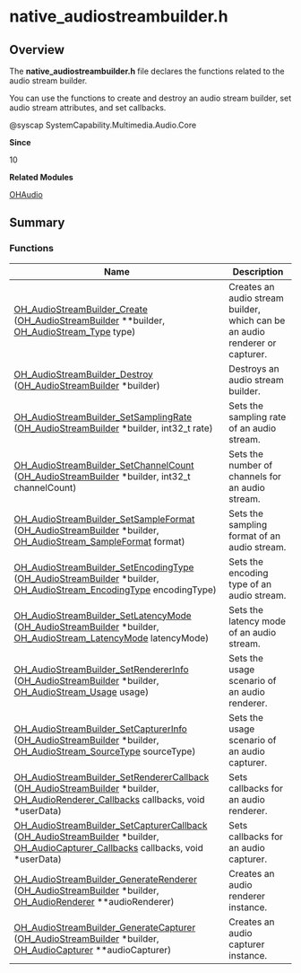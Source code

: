 # native_audiostreambuilder.h


## Overview

The **native_audiostreambuilder.h** file declares the functions related to the audio stream builder.

You can use the functions to create and destroy an audio stream builder, set audio stream attributes, and set callbacks.

\@syscap SystemCapability.Multimedia.Audio.Core

**Since**

10

**Related Modules**

[OHAudio](_o_h_audio.md)


## Summary


### Functions

| Name| Description| 
| -------- | -------- |
| [OH_AudioStreamBuilder_Create](_o_h_audio.md#oh_audiostreambuilder_create) ([OH_AudioStreamBuilder](_o_h_audio.md#oh_audiostreambuilder) \*\*builder, [OH_AudioStream_Type](_o_h_audio.md#oh_audiostream_type) type) | Creates an audio stream builder, which can be an audio renderer or capturer.| 
| [OH_AudioStreamBuilder_Destroy](_o_h_audio.md#oh_audiostreambuilder_destroy) ([OH_AudioStreamBuilder](_o_h_audio.md#oh_audiostreambuilder) \*builder) | Destroys an audio stream builder.| 
| [OH_AudioStreamBuilder_SetSamplingRate](_o_h_audio.md#oh_audiostreambuilder_setsamplingrate) ([OH_AudioStreamBuilder](_o_h_audio.md#oh_audiostreambuilder) \*builder, int32_t rate) | Sets the sampling rate of an audio stream.| 
| [OH_AudioStreamBuilder_SetChannelCount](_o_h_audio.md#oh_audiostreambuilder_setchannelcount) ([OH_AudioStreamBuilder](_o_h_audio.md#oh_audiostreambuilder) \*builder, int32_t channelCount) | Sets the number of channels for an audio stream.| 
| [OH_AudioStreamBuilder_SetSampleFormat](_o_h_audio.md#oh_audiostreambuilder_setsampleformat) ([OH_AudioStreamBuilder](_o_h_audio.md#oh_audiostreambuilder) \*builder, [OH_AudioStream_SampleFormat](_o_h_audio.md#oh_audiostream_sampleformat) format) | Sets the sampling format of an audio stream.| 
| [OH_AudioStreamBuilder_SetEncodingType](_o_h_audio.md#oh_audiostreambuilder_setencodingtype) ([OH_AudioStreamBuilder](_o_h_audio.md#oh_audiostreambuilder) \*builder, [OH_AudioStream_EncodingType](_o_h_audio.md#oh_audiostream_encodingtype) encodingType) | Sets the encoding type of an audio stream.| 
| [OH_AudioStreamBuilder_SetLatencyMode](_o_h_audio.md#oh_audiostreambuilder_setlatencymode) ([OH_AudioStreamBuilder](_o_h_audio.md#oh_audiostreambuilder) \*builder, [OH_AudioStream_LatencyMode](_o_h_audio.md#oh_audiostream_latencymode) latencyMode) | Sets the latency mode of an audio stream.| 
| [OH_AudioStreamBuilder_SetRendererInfo](_o_h_audio.md#oh_audiostreambuilder_setrendererinfo) ([OH_AudioStreamBuilder](_o_h_audio.md#oh_audiostreambuilder) \*builder, [OH_AudioStream_Usage](_o_h_audio.md#oh_audiostream_usage) usage) | Sets the usage scenario of an audio renderer.| 
| [OH_AudioStreamBuilder_SetCapturerInfo](_o_h_audio.md#oh_audiostreambuilder_setcapturerinfo) ([OH_AudioStreamBuilder](_o_h_audio.md#oh_audiostreambuilder) \*builder, [OH_AudioStream_SourceType](_o_h_audio.md#oh_audiostream_sourcetype) sourceType) | Sets the usage scenario of an audio capturer.| 
| [OH_AudioStreamBuilder_SetRendererCallback](_o_h_audio.md#oh_audiostreambuilder_setrenderercallback) ([OH_AudioStreamBuilder](_o_h_audio.md#oh_audiostreambuilder) \*builder, [OH_AudioRenderer_Callbacks](_o_h_audio.md#oh_audiorenderer_callbacks) callbacks, void \*userData) | Sets callbacks for an audio renderer.| 
| [OH_AudioStreamBuilder_SetCapturerCallback](_o_h_audio.md#oh_audiostreambuilder_setcapturercallback) ([OH_AudioStreamBuilder](_o_h_audio.md#oh_audiostreambuilder) \*builder, [OH_AudioCapturer_Callbacks](_o_h_audio.md#oh_audiocapturer_callbacks) callbacks, void \*userData) | Sets callbacks for an audio capturer.| 
| [OH_AudioStreamBuilder_GenerateRenderer](_o_h_audio.md#oh_audiostreambuilder_generaterenderer) ([OH_AudioStreamBuilder](_o_h_audio.md#oh_audiostreambuilder) \*builder, [OH_AudioRenderer](_o_h_audio.md#oh_audiorenderer) \*\*audioRenderer) | Creates an audio renderer instance.| 
| [OH_AudioStreamBuilder_GenerateCapturer](_o_h_audio.md#oh_audiostreambuilder_generatecapturer) ([OH_AudioStreamBuilder](_o_h_audio.md#oh_audiostreambuilder) \*builder, [OH_AudioCapturer](_o_h_audio.md#oh_audiocapturer) \*\*audioCapturer) | Creates an audio capturer instance.| 
